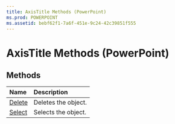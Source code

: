 ```yaml
---
title: AxisTitle Methods (PowerPoint)
ms.prod: POWERPOINT
ms.assetid: bebf62f1-7a6f-451e-9c24-42c39851f555
---
```



# AxisTitle Methods (PowerPoint)

## Methods



|**Name**|**Description**|
|:-----|:-----|
|[Delete](axistitle-delete-method-powerpoint.md)|Deletes the object.|
|[Select](axistitle-select-method-powerpoint.md)|Selects the object.|

